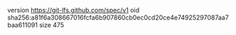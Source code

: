version https://git-lfs.github.com/spec/v1
oid sha256:a81f6a308667016fcfa6b907860cb0ec0cd20ce4e74925297087aa7baa611091
size 475

